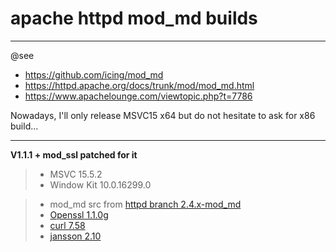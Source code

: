 # apache httpd mod_md builds #

----
@see  
- https://github.com/icing/mod_md  
- https://httpd.apache.org/docs/trunk/mod/mod_md.html  
- https://www.apachelounge.com/viewtopic.php?t=7786  

Nowadays, I'll only release MSVC15 x64  but do not hesitate to ask for x86 build...

----
**V1.1.1 + mod_ssl patched for it**

> - MSVC 15.5.2  
> - Window Kit 10.0.16299.0    
    
> - mod_md src from [httpd branch 2.4.x-mod_md](https://github.com/apache/httpd/tree/2.4.x-mod_md)  
> - [Openssl 1.1.0g ](https://github.com/openssl/openssl/tree/OpenSSL_1_1_0g)  
> - [curl 7.58](https://github.com/curl/curl)  
> - [jansson 2.10 ](https://github.com/akheron/jansson)  
> 

